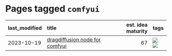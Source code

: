 # Pages tagged `comfyui`

|last_modified|title|est. idea maturity|tags
|:---|:---|---:|:---|
|2023-10-19|[dragdiffusion node for comfyui](../comfyui_dragdiffusion.md)|67|[![](https://img.shields.io/badge/tag-comfyui-f1c85)](../tags/comfyui.md) [![](https://img.shields.io/badge/tag-tooling-e6ab9)](../tags/tooling.md)|